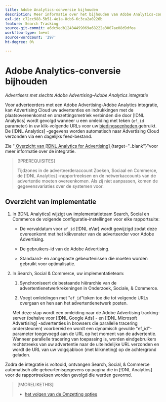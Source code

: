 ```yaml
---
title: Adobe Analytics-conversie bijhouden
description: Meer informatie over het bijhouden van Adobe Analytics-conversies voor je campagnes in Adobe Advertising.
exl-id: c72cc988-5b51-4e1a-8cb6-6c3ca2a0226b
feature: Search Tracking
source-git-commit: a6dc9edb12484499069a68222a3007ae08d9dfea
workflow-type: tm+mt
source-wordcount: '297'
ht-degree: 0%

---
```


# Adobe Analytics-conversie bijhouden

*Advertisers met slechts Adobe Advertising-Adobe Analytics integratie*

Voor adverteerders met een Adobe Advertising-Adobe Analytics integratie, kan Advertising Cloud uw advertenties en indrukkingen met de plaatsovereenkomst en omzettingsmetriek verbinden die door [!DNL Analytics] wordt gevolgd wanneer u een omleiding met teken (`ef_id` parameter) in uw klik-volgende URLs voor uw [ biedingseenheden ](/help/search-social-commerce/glossary.md#a-b) gebruikt. De [!DNL Analytics] -gegevens worden automatisch naar Advertising Cloud verzonden via een dagelijks feed-bestand.

Zie &quot;[ Overzicht van  [!DNL Analytics for Advertising] ](https://experienceleague.adobe.com/en/docs/advertising/integrations/analytics/overview) {target="_blank"}&quot;voor meer informatie over de integratie.

>[!PREREQUISITES]
>
> Tijdzones in de adverteerderaccount Zoeken, Sociaal en Commerce, de [!DNL Analytics] -rapportreeksen en de netwerkaccounts van de advertentie moeten overeenkomen. Als zij niet aanpassen, komen de gegevensvariaties over de systemen voor.

## Overzicht van implementatie

1. In [!DNL Analytics] wijzigt uw implementatieteam Search, Social en Commerce de volgende configuratie-instellingen voor elke rapportsuite:

   * De vervaldatum voor `ef_id` [!DNL eVar] wordt gewijzigd zodat deze overeenkomt met het klikvenster van de adverteerder voor Adobe Advertising.

   * De gebruikers-id van de Adobe Advertising.

   * Standaard- en aangepaste gebeurtenissen die moeten worden gebruikt voor optimalisatie.

1. In Search, Social &amp; Commerce, uw implementatieteam:

   1. Synchroniseert de bestaande hiërarchie van de advertentienetwerkrekeningen in Onderzoek, Sociale, &amp; Commerce.

   1. Voegt omleidingen met &quot;`ef_id`&quot;token toe die tot volgende URLs overgaan en hen aan het advertentienetwerk posten.

   Met deze stap wordt een omleiding naar de Adobe Advertising tracking-server (behalve voor [!DNL Google Ads] - en [!DNL Microsoft Advertising] -advertenties in browsers die parallelle tracering ondersteunen) voorbereid en wordt een dynamisch gevulde &quot;ef_id&quot;-parameter toegevoegd aan de URL op het moment van de advertentie. Wanneer parallelle tracering van toepassing is, worden eindgebruikers rechtstreeks van uw advertentie naar de uiteindelijke URL verzonden en wordt de URL van uw volgsjabloon (met klikmeting) op de achtergrond geladen.

Zodra de integratie is voltooid, ontvangen Search, Social, &amp; Commerce automatisch alle gebeurtenisgegevens op pagina die in [!DNL Analytics] voor de rapportreeksen worden gevolgd die werden gevormd.

>[!MORELIKETHIS]
>
>* [ het volgen van de Omzetting opties ](conversion-tracking-about.md)

